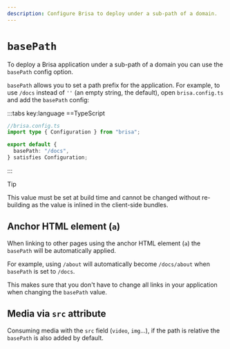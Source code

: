 ```yaml
---
description: Configure Brisa to deploy under a sub-path of a domain.
---
```


# `basePath`

To deploy a Brisa application under a sub-path of a domain you can use the `basePath` config option.

`basePath` allows you to set a path prefix for the application. For example, to use `/docs` instead of `''` (an empty string, the default), open `brisa.config.ts` and add the `basePath` config:

:::tabs key:language
==TypeScript

```ts
//brisa.config.ts
import type { Configuration } from "brisa";

export default {
  basePath: "/docs",
} satisfies Configuration;
```

:::

> [!TIP]
>
> This value must be set at build time and cannot be changed without re-building as the value is inlined in the client-side bundles.

## Anchor HTML element (`a`)

When linking to other pages using the anchor HTML element (`a`) the `basePath` will be automatically applied.

For example, using `/about` will automatically become `/docs/about` when `basePath` is set to `/docs`.

This makes sure that you don't have to change all links in your application when changing the `basePath` value.

## Media via `src` attribute

Consuming media with the `src` field (`video`, `img`...), if the path is relative the `basePath` is also added by default.
